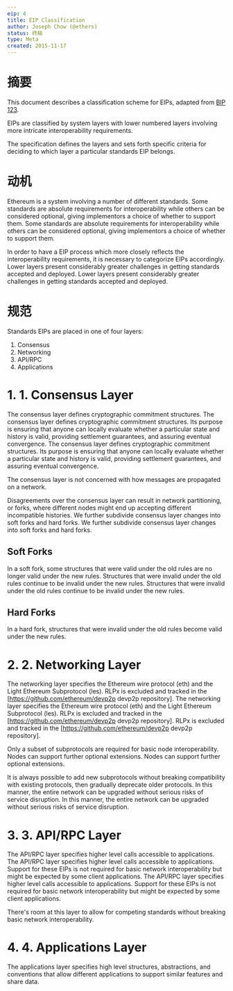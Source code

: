 ```yaml
---
eip: 4
title: EIP Classification
author: Joseph Chow (@ethers)
status: 终稿
type: Meta
created: 2015-11-17
---
```


# 摘要

This document describes a classification scheme for EIPs, adapted from [BIP 123](https://github.com/bitcoin/bips/blob/master/bip-0123.mediawiki).

EIPs are classified by system layers with lower numbered layers involving more intricate interoperability requirements.

The specification defines the layers and sets forth specific criteria for deciding to which layer a particular standards EIP belongs.

# 动机

Ethereum is a system involving a number of different standards. Some standards are absolute requirements for interoperability while others can be considered optional, giving implementors a choice of whether to support them. Some standards are absolute requirements for interoperability while others can be considered optional, giving implementors a choice of whether to support them.

In order to have a EIP process which more closely reflects the interoperability requirements, it is necessary to categorize EIPs accordingly. Lower layers present considerably greater challenges in getting standards accepted and deployed. Lower layers present considerably greater challenges in getting standards accepted and deployed.

# 规范

Standards EIPs are placed in one of four layers:

1. Consensus
2. Networking
3. API/RPC
4. Applications

# 1. 1. Consensus Layer

The consensus layer defines cryptographic commitment structures. The consensus layer defines cryptographic commitment structures. Its purpose is ensuring that anyone can locally evaluate whether a particular state and history is valid, providing settlement guarantees, and assuring eventual convergence. The consensus layer defines cryptographic commitment structures. Its purpose is ensuring that anyone can locally evaluate whether a particular state and history is valid, providing settlement guarantees, and assuring eventual convergence.

The consensus layer is not concerned with how messages are propagated on a network.

Disagreements over the consensus layer can result in network partitioning, or forks, where different nodes might end up accepting different incompatible histories. We further subdivide consensus layer changes into soft forks and hard forks. We further subdivide consensus layer changes into soft forks and hard forks.

## Soft Forks

In a soft fork, some structures that were valid under the old rules are no longer valid under the new rules. Structures that were invalid under the old rules continue to be invalid under the new rules. Structures that were invalid under the old rules continue to be invalid under the new rules.

## Hard Forks

In a hard fork, structures that were invalid under the old rules become valid under the new rules.

# 2. 2. Networking Layer

The networking layer specifies the Ethereum wire protocol (eth) and the Light Ethereum Subprotocol (les).  RLPx is excluded and tracked in the [https://github.com/ethereum/devp2p devp2p repository].  The networking layer specifies the Ethereum wire protocol (eth) and the Light Ethereum Subprotocol (les).  RLPx is excluded and tracked in the [https://github.com/ethereum/devp2p devp2p repository].  RLPx is excluded and tracked in the [https://github.com/ethereum/devp2p devp2p repository].

Only a subset of subprotocols are required for basic node interoperability. Nodes can support further optional extensions. Nodes can support further optional extensions.

It is always possible to add new subprotocols without breaking compatibility with existing protocols, then gradually deprecate older protocols. In this manner, the entire network can be upgraded without serious risks of service disruption. In this manner, the entire network can be upgraded without serious risks of service disruption.


# 3. 3. API/RPC Layer

The API/RPC layer specifies higher level calls accessible to applications. The API/RPC layer specifies higher level calls accessible to applications. Support for these EIPs is not required for basic network interoperability but might be expected by some client applications. The API/RPC layer specifies higher level calls accessible to applications. Support for these EIPs is not required for basic network interoperability but might be expected by some client applications.

There's room at this layer to allow for competing standards without breaking basic network interoperability.

# 4. 4. Applications Layer

The applications layer specifies high level structures, abstractions, and conventions that allow different applications to support similar features and share data.
